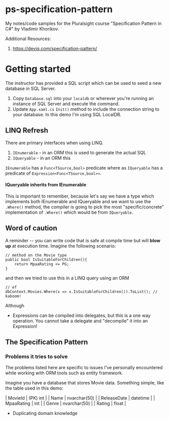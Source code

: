 # ps-specification-pattern
My notes/code samples for the Pluralsight course "Specification Pattern in C#" by Vladimir Khorikov.

Additional Resources:
1. https://deviq.com/specification-pattern/

# Getting started
The instructor has provided a SQL script which can be used to seed a new database in SQL Server.

1. Copy `Database.sql` into your `localdb` or wherever you're running an instance of SQL Server and execute the command.
2. Update `App.xaml.cs` `Init()` method to include the connection string to your database. In this demo I'm using SQL LocalDB.

## LINQ Refresh

There are primary interfaces when using LINQ.

1. `IEnumerable` - in an ORM this is used to generate the actual SQL
2. `IQueryable` - in an ORM this 

`IEnumerable` has a `Func<TSource,bool>` predicate where as `IQueryable` has a predicate of `Expression<Func<TSource,bool>>`.

#### IQueryable inherits from IEnumerable
This is important to remember, because let's say we have a type which implements both IEnumerable and IQueryable and we want to use the `.Where()` method, the compiler is going to pick the most "specific/concrete" implementation of `.Where()` which would be from `IQueryable`.

## Word of caution

A reminder -- you can write code that is safe at compile time but will **blow up** at execution time. Imagine the following scenario:

```
// method on the Movie type
public bool IsSuitableForChildren(){
	return MpaaRating <= PG;
}
```

and then we tried to use this in a LINQ query using an ORM

```
// ef
dbContext.Movies.Where(x => x.IsSuitableForChildren()).ToList(); // kaboom!
```

Although 

* Expressions can be compiled into delegates, but this is a one way operation. You cannot take a delegate and "decompile" it into an Expression!

## The Specification Pattern

### Problems it tries to solve
The problems listed here are specific to issues I've personally encountered while working with ORM tools such as entity framework.

Imagine you have a database that stores Movie data. Something simple, like the table used in this demo:

| MovieId     	| (PK) int     	|
| Name        	| nvarchar(50) 	|
| ReleaseDate 	| datetime     	|
| MpaaRating  	| int          	|
| Genre       	| nvarchar(50) 	|
| Rating      	| float        	|


* Duplicating domain knowledge
